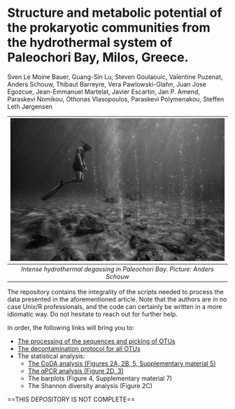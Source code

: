 # Structure and metabolic potential of the prokaryotic communities from the hydrothermal system of Paleochori Bay, Milos, Greece.
Sven Le Moine Bauer, Guang-Sin Lu, Steven Goulaouic, Valentine Puzenat, Anders Schouw, Thibaut Barreyre, Vera Pawlowski-Glahn, Juan Jose Egozcue, Jean-Emmanuel Martelat, Javier Escartin, Jan P. Amend, Paraskevi Nomikou, Othonas Vlasopoulos, Paraskevi Polymenakou, Steffen Leth Jørgensen


| ![](Picture_bubles.jpg) | 
|:--:| 
| *Intense hydrothermal degassing in Paleochori Bay. Picture: Anders Schouw* |


The repository contains the integrality of the scripts needed to process the data presented in the aforementioned article. Note that the authors are in no case Unix/R professionals, and the code can certainly be written in a more idiomatic way. Do not hesitate to reach out for further help. 

In order, the following links will bring you to:
- [The processing of the sequences and picking of OTUs](Pipeline%20explanations.md)
- [The decontamination protocol for all OTUs](Decontamination_pipeline.md)
- The statistical analysis: 
  - [The CoDA analysis (Figures 2A, 2B, 5, Supplementary material 5)](CoDA_analysis.md)
  - [The qPCR analysis (Figure 2D, 3)](qPCR_analysis.md)
  - The barplots (Figure 4, Supplementary material 7)
  - The Shannon diversity analysis (Figure 2C)


==THIS DEPOSITORY IS NOT COMPLETE==
